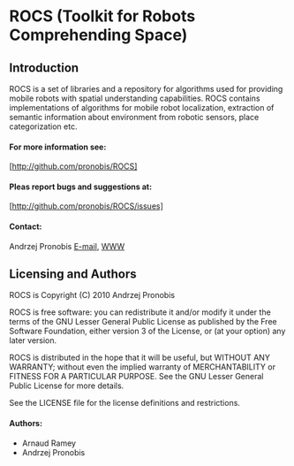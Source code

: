 ROCS (Toolkit for Robots Comprehending Space) 
=============================================

Introduction
------------

ROCS is a set of libraries and a repository for algorithms used for providing 
mobile robots with spatial understanding capabilities. ROCS contains 
implementations of algorithms for mobile robot localization, extraction of 
semantic information about environment from robotic sensors, place 
categorization etc. 

#### For more information see:
[http://github.com/pronobis/ROCS]

#### Pleas report bugs and suggestions at:
[http://github.com/pronobis/ROCS/issues]

#### Contact: 
Andrzej Pronobis [E-mail](andrzej@pronobis.pro), [WWW](http://www.pronobis.pro)


Licensing and Authors 
---------------------

ROCS is Copyright (C) 2010  Andrzej Pronobis

ROCS is free software: you can redistribute it and/or modify it under the 
terms of the GNU Lesser General Public License as published by the Free 
Software Foundation, either version 3 of the License, or (at your option) 
any later version.

ROCS is distributed in the hope that it will be useful, but WITHOUT ANY 
WARRANTY; without even the implied warranty of MERCHANTABILITY or FITNESS 
FOR A PARTICULAR PURPOSE.  See the GNU Lesser General Public License for 
more details.

See the LICENSE file for the license definitions and restrictions.

#### Authors:
- Arnaud Ramey
- Andrzej Pronobis

